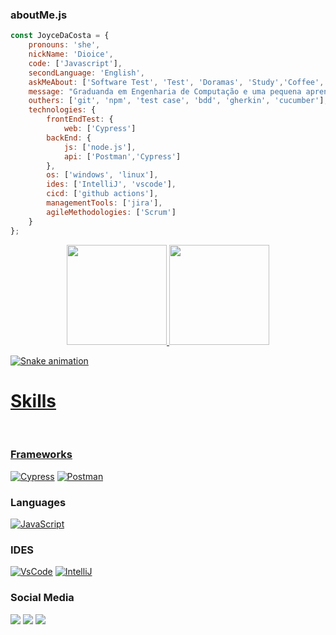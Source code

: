 ### aboutMe.js

```javascript
const JoyceDaCosta = {
    pronouns: 'she',
    nickName: 'Dioice',
    code: ['Javascript'],
    secondLanguage: 'English',
    askMeAbout: ['Software Test', 'Test', 'Doramas', 'Study','Coffee','Inatel'],
    message: "Graduanda em Engenharia de Computação e uma pequena aprendiz na área de Qualidade de Software como Quality Assurance Intern na 4intelligence."
    outhers: ['git', 'npm', 'test case', 'bdd', 'gherkin', 'cucumber'],
    technologies: {
        frontEndTest: {
            web: ['Cypress']
        backEnd: {
            js: ['node.js'],
            api: ['Postman','Cypress']
        },
        os: ['windows', 'linux'],
        ides: ['IntelliJ', 'vscode'],
        cicd: ['github actions'],
        managementTools: ['jira'],
        agileMethodologies: ['Scrum']
    }
};
```

<div>
<p align="center">
  <a href="https://github.com/dioic3">
  <img height="160em" src="https://github-readme-stats.vercel.app/api?username=dioic3&show_icons=true&theme=cobalt&include_all_commits=true&count_private=true"/>
  <img height="160em" src="https://github-readme-stats.vercel.app/api/top-langs/?username=dioic3&layout=compact&langs_count=7&theme=cobalt"/>
</p>
</div>

![Snake animation](https://github.com/dioic3/dioic3/blob/output/github-contribution-grid-snake.svg)
  
# **Skills**
<br>

### Frameworks 
[![Cypress](https://img.shields.io/badge/Cypress-17202C?style=for-the-badge&logo=cypress&logoColor=white)]() [![Postman](https://img.shields.io/badge/Postman-FF6C37?style=for-the-badge&logo=Postman&logoColor=white)]()

### Languages 
[![JavaScript](https://img.shields.io/badge/JavaScript-323330?style=for-the-badge&logo=javascript&logoColor=F7DF1E)]() 

### IDES
[![VsCode](https://img.shields.io/badge/VSCode-0078D4?style=for-the-badge&logo=visual%20studio%20code&logoColor=white)]() 
[![IntelliJ](https://img.shields.io/badge/IntelliJ_IDEA-000000.svg?style=for-the-badge&logo=intellij-idea&logoColor=white)]() 

### Social Media
<div> 
  <a href="https://www.instagram.com/diioice/" target="_blank"><img src="https://img.shields.io/badge/-Instagram-%23E4405F?style=for-the-badge&logo=instagram&logoColor=white" target="_blank"></a>
 	<a href="https://www.twitch.tv/euquerocomida" target="_blank"><img src="https://img.shields.io/badge/Twitch-9146FF?style=for-the-badge&logo=twitch&logoColor=white" target="_blank"></a>
  <a href="https://www.linkedin.com/in/joyce-dacosta/" target="_blank"><img src="https://img.shields.io/badge/-LinkedIn-%230077B5?style=for-the-badge&logo=linkedin&logoColor=white" target="_blank"></a>  
</div>

